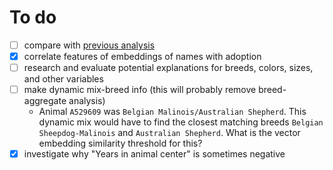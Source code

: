 # To do

- [ ] compare with [previous analysis](https://data.world/rdowns26/austin-animal-shelter)
- [x] correlate features of embeddings of names with adoption
- [ ] research and evaluate potential explanations for breeds, colors, sizes, and other variables
- [ ] make dynamic mix-breed info (this will probably remove breed-aggregate analysis)
  - Animal `A529609` was `Belgian Malinois/Australian Shepherd`. This dynamic mix would have to find the closest matching breeds `Belgian Sheepdog-Malinois` and `Australian Shepherd`. What is the vector embedding similarity threshold for this?
- [x] investigate why "Years in animal center" is sometimes negative
